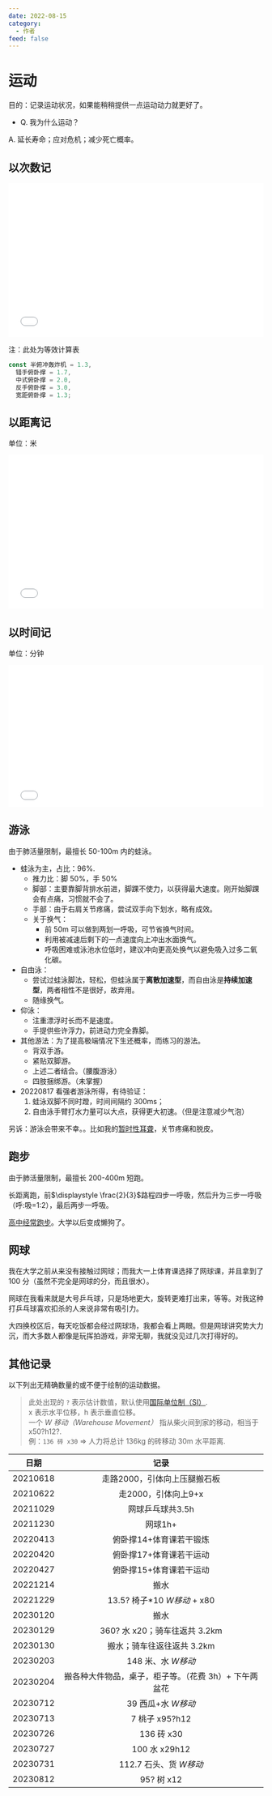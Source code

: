 ```yaml
---
date: 2022-08-15
category:
  - 作者
feed: false
---
```


# 运动

目的：记录运动状况，如果能稍稍提供一点运动动力就更好了。

- Q. 我为什么运动？

A. 延长寿命；应对危机；减少死亡概率。

## 以次数记

<iframe frameborder="no" src="/charts/sports_times.html" width="100%" height="304" loading="lazy"></iframe>

注：此处为等效计算表

```js
const 半俯冲轰炸机 = 1.3,
  错手俯卧撑 = 1.7,
  中式俯卧撑 = 2.0,
  反手俯卧撑 = 3.0,
  宽距俯卧撑 = 1.3;
```

## 以距离记

单位：米

<iframe frameborder="no" src="/charts/sports_distance.html" width="100%" height="304" loading="lazy"></iframe>

## 以时间记

单位：分钟

<iframe frameborder="no" src="/charts/sports_time.html" width="100%" height="280" loading="lazy"></iframe>

## 游泳

由于肺活量限制，最擅长 50-100m 内的蛙泳。

- 蛙泳为主，占比：96%.
  - 推力比：脚 50%，手 50%
  - 脚部：主要靠脚背排水前进，脚踝不使力，以获得最大速度。刚开始脚踝会有点痛，习惯就不会了。
  - 手部：由于右肩关节疼痛，尝试双手向下划水，略有成效。
  - 关于换气：
    - 前 50m 可以做到两划一呼吸，可节省换气时间。
    - 利用被减速后剩下的一点速度向上冲出水面换气。
    - 呼吸困难或泳池水位低时，建议冲向更高处换气以避免吸入过多二氧化碳。
- 自由泳：
  - 尝试过蛙泳脚法，轻松，但蛙泳属于**离散加速型**，而自由泳是**持续加速型**，两者相性不是很好，故弃用。
  - 随缘换气。
- 仰泳：
  - 注重漂浮时长而不是速度。
  - 手提供些许浮力，前进动力完全靠脚。
- 其他游法：为了提高极端情况下生还概率，而练习的游法。
  - 背双手游。
  - 紧贴双脚游。
  - 上述二者结合。（腰腹游泳）
  - 四肢捆绑游。（未掌握）
- 20220817 看强者游泳所得，有待验证：
  1. 蛙泳双脚不同时蹬，时间间隔约 300ms；
  2. 自由泳手臂打水力量可以大点，获得更大初速。（但是注意减少气泡）

另诉：游泳会带来不幸。。比如我的[暂时性耳聋](./memories.md#大学-大一后暑假)，关节疼痛和脱皮。

<ZoomedImg alt="游泳会带来不幸" src="/images/hide/sports/1.jpg" scale="50%" />

## 跑步

由于肺活量限制，最擅长 200-400m 短跑。

长距离跑，前<span v-pre>$\displaystyle \frac{2}{3}$</span>路程四步一呼吸，然后升为三步一呼吸（呼:吸=1:2），最后两步一呼吸。

[高中经常跑步](./memories.md#操场)。大学以后变成懒狗了。

## 网球

我在大学之前从来没有接触过网球；而我大一上体育课选择了网球课，并且拿到了 100 分（虽然不完全是网球的分，而且很水）。

网球在我看来就是大号乒乓球，只是场地更大，旋转更难打出来，等等。对我这种打乒乓球喜欢扣杀的人来说非常有吸引力。

大四换校区后，每天吃饭都会经过网球场，我都会看上两眼。但是网球讲究势大力沉，而大多数人都像是玩挥拍游戏，非常无聊，我就没见过几次打得好的。

## 其他记录

以下列出无精确数量的或不便于绘制的运动数据。

> 此处出现的 `?` 表示估计数值，默认使用[国际单位制（SI）](https://zh.wikipedia.org/zh-cn/国际单位制).<br/>
> x 表示水平位移，h 表示垂直位移。<br/>
> 一个 _W 移动（Warehouse Movement）_ 指从柴火间到家的移动，相当于 x50?h12?.<br/>
> 例：`136 砖 x30` => 人力将总计 136kg 的砖移动 30m 水平距离.

<!-- prettier-ignore -->
|日期|记录|
| :--: | :--: |
|20210618|走路2000，引体向上压腿搬石板|
|20210622|走2000，引体向上9+x|
|20211029|网球乒乓球共3.5h|
|20211230|网球1h+|
|20220413|俯卧撑14+体育课若干锻炼|
|20220420|俯卧撑17+体育课若干运动|
|20220427|俯卧撑15+体育课若干运动|
|20221214|搬水|
|20221229|13.5? 椅子\*10 _W移动_ + x80|
|20230120|搬水|
|20230129|360? 水 x20；骑车往返共 3.2km|
|20230130|搬水；骑车往返往返共 3.2km|
|20230203|148 米、水 _W移动_|
|20230204|搬各种大件物品，桌子，柜子等。（花费 3h）+ 下午两盆花|
|20230712|39 西瓜+水 _W移动_|
|20230713|7 桃子 x95?h12|
|20230726|136 砖 x30|
|20230727|100 水 x29h12|
|20230731|112.7 石头、货 _W移动_|
|20230812|95? 树 x12|
